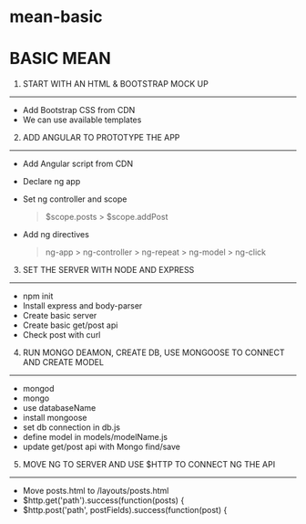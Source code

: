 # mean-basic


BASIC MEAN
==========

1. START WITH AN HTML & BOOTSTRAP MOCK UP
-----------------------------------------
* Add Bootstrap CSS from CDN
* We can use available templates


2. ADD ANGULAR TO PROTOTYPE THE APP
-----------------------------------
* Add Angular script from CDN
* Declare ng app
* Set ng controller and scope
     > $scope.posts
		 > $scope.addPost

* Add ng directives
     > ng-app
		 > ng-controller
		 > ng-repeat
		 > ng-model
		 > ng-click


3. SET THE SERVER WITH NODE AND EXPRESS
---------------------------------------
* npm init
* Install express and body-parser
* Create basic server
* Create basic get/post api
* Check post with curl


4. RUN MONGO DEAMON, CREATE DB, USE MONGOOSE TO CONNECT AND CREATE MODEL
------------------------------------------------------------------------
* mongod
* mongo
* use databaseName
* install mongoose
* set db connection in db.js
* define model in models/modelName.js
* update get/post api with Mongo find/save


5. MOVE NG TO SERVER AND USE $HTTP TO CONNECT NG THE API
--------------------------------------------------------
* Move posts.html to /layouts/posts.html
* $http.get('path').success(function(posts) {
* $http.post('path', postFields).success(function(post) {





